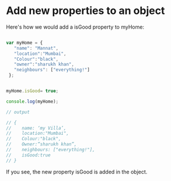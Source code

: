 # Add new properties to an object

Here's how we would add a isGood property to myHome:

```javascript

var myHome = {
   "name": "Mannat",
   "location":"Mumbai",
   "Colour":"black",
   "owner":"sharukh khan",
   "neighbours": ["everything!"]
 };


myHome.isGood= true;

console.log(myHome);

// output

// {
//    name: ‘my Villa’,
//    location:"Mumbai",
//    Colour:"black",
//    Owner:”sharukh khan”,
//    neighbours: ["everything!"],
//    isGood:true
// }

```

If you see, the new property isGood is added in the object.
